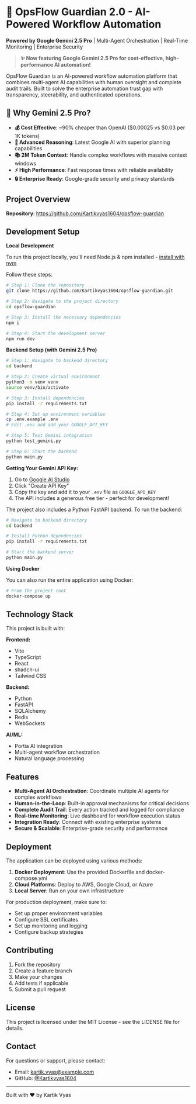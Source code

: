 # 🤖 OpsFlow Guardian 2.0 - AI-Powered Workflow Automation

**Powered by Google Gemini 2.5 Pro** | Multi-Agent Orchestration | Real-Time Monitoring | Enterprise Security

> **✨ Now featuring Google Gemini 2.5 Pro for cost-effective, high-performance AI automation!**

OpsFlow Guardian is an AI-powered workflow automation platform that combines multi-agent AI capabilities with human oversight and complete audit trails. Built to solve the enterprise automation trust gap with transparency, steerability, and authenticated operations.

## 🚀 Why Gemini 2.5 Pro?

- **💰 Cost Effective**: ~90% cheaper than OpenAI ($0.00025 vs $0.03 per 1K tokens)
- **🧠 Advanced Reasoning**: Latest Google AI with superior planning capabilities  
- **📚 2M Token Context**: Handle complex workflows with massive context windows
- **⚡ High Performance**: Fast response times with reliable availability
- **🔒 Enterprise Ready**: Google-grade security and privacy standards

## Project Overview

**Repository**: https://github.com/Kartikvyas1604/opsflow-guardian

## Development Setup

**Local Development**

To run this project locally, you'll need Node.js & npm installed - [install with nvm](https://github.com/nvm-sh/nvm#installing-and-updating)

Follow these steps:

```sh
# Step 1: Clone the repository
git clone https://github.com/Kartikvyas1604/opsflow-guardian.git

# Step 2: Navigate to the project directory
cd opsflow-guardian

# Step 3: Install the necessary dependencies
npm i

# Step 4: Start the development server
npm run dev
```

**Backend Setup (with Gemini 2.5 Pro)**

```sh
# Step 1: Navigate to backend directory
cd backend

# Step 2: Create virtual environment
python3 -m venv venv
source venv/bin/activate

# Step 3: Install dependencies
pip install -r requirements.txt

# Step 4: Set up environment variables
cp .env.example .env
# Edit .env and add your GOOGLE_API_KEY

# Step 5: Test Gemini integration
python test_gemini.py

# Step 6: Start the backend
python main.py
```

**Getting Your Gemini API Key:**

1. Go to [Google AI Studio](https://makersuite.google.com/app/apikey)
2. Click "Create API Key"
3. Copy the key and add it to your `.env` file as `GOOGLE_API_KEY`
4. The API includes a generous free tier - perfect for development!

The project also includes a Python FastAPI backend. To run the backend:

```sh
# Navigate to backend directory
cd backend

# Install Python dependencies
pip install -r requirements.txt

# Start the backend server
python main.py
```

**Using Docker**

You can also run the entire application using Docker:

```sh
# From the project root
docker-compose up
```

## Technology Stack

This project is built with:

**Frontend:**
- Vite
- TypeScript
- React
- shadcn-ui
- Tailwind CSS

**Backend:**
- Python
- FastAPI
- SQLAlchemy
- Redis
- WebSockets

**AI/ML:**
- Portia AI integration
- Multi-agent workflow orchestration
- Natural language processing

## Features

- **Multi-Agent AI Orchestration**: Coordinate multiple AI agents for complex workflows
- **Human-in-the-Loop**: Built-in approval mechanisms for critical decisions
- **Complete Audit Trail**: Every action tracked and logged for compliance
- **Real-time Monitoring**: Live dashboard for workflow execution status
- **Integration Ready**: Connect with existing enterprise systems
- **Secure & Scalable**: Enterprise-grade security and performance

## Deployment

The application can be deployed using various methods:

1. **Docker Deployment**: Use the provided Dockerfile and docker-compose.yml
2. **Cloud Platforms**: Deploy to AWS, Google Cloud, or Azure
3. **Local Server**: Run on your own infrastructure

For production deployment, make sure to:
- Set up proper environment variables
- Configure SSL certificates
- Set up monitoring and logging
- Configure backup strategies

## Contributing

1. Fork the repository
2. Create a feature branch
3. Make your changes
4. Add tests if applicable
5. Submit a pull request

## License

This project is licensed under the MIT License - see the LICENSE file for details.

## Contact

For questions or support, please contact:
- Email: kartik.vyas@example.com
- GitHub: [@Kartikvyas1604](https://github.com/Kartikvyas1604)

---

Built with ❤️ by Kartik Vyas
